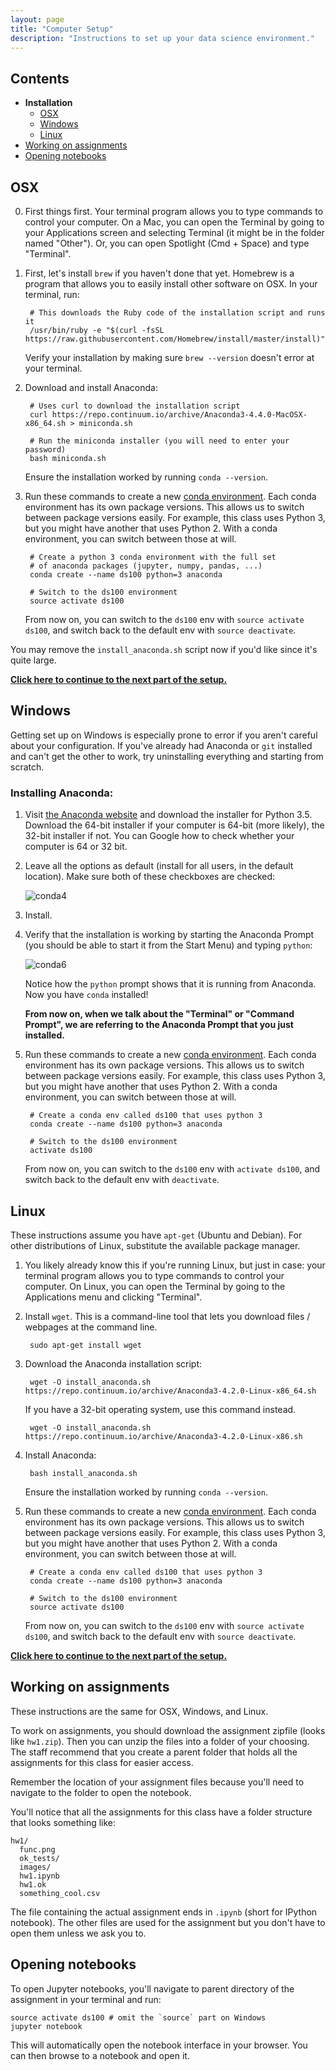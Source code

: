 ```yaml
---
layout: page
title: "Computer Setup"
description: "Instructions to set up your data science environment."
---
```



## Contents

- **Installation**
  - [OSX](#osx)
  - [Windows](#windows)
  - [Linux](#linux)
- [Working on assignments](#working-on-assignments)
- [Opening notebooks](#opening-notebooks)

## OSX

0. First things first. Your terminal program allows you to type commands to
   control your computer. On a Mac, you can open the Terminal by going to your
   Applications screen and selecting Terminal (it might be in the folder named
   "Other"). Or, you can open Spotlight (Cmd + Space) and type "Terminal".

1. First, let's install `brew` if you haven't done that yet. Homebrew is a
   program that allows you to easily install other software on OSX. In your
   terminal, run:

        # This downloads the Ruby code of the installation script and runs it
        /usr/bin/ruby -e "$(curl -fsSL https://raw.githubusercontent.com/Homebrew/install/master/install)"

   Verify your installation by making sure `brew --version` doesn't error at
   your terminal.


2. Download and install Anaconda:

        # Uses curl to download the installation script
        curl https://repo.continuum.io/archive/Anaconda3-4.4.0-MacOSX-x86_64.sh > miniconda.sh

        # Run the miniconda installer (you will need to enter your password)
        bash miniconda.sh

   Ensure the installation worked by running `conda --version`.

3. Run these commands to create a new [conda environment][env]. Each conda
   environment has its own package versions. This allows us to switch between
   package versions easily. For example, this class uses Python 3, but you
   might have another that uses Python 2. With a conda environment, you can
   switch between those at will.

        # Create a python 3 conda environment with the full set
        # of anaconda packages (jupyter, numpy, pandas, ...)
        conda create --name ds100 python=3 anaconda

        # Switch to the ds100 environment
        source activate ds100

   From now on, you can switch to the `ds100` env with `source activate ds100`,
   and switch back to the default env with `source deactivate`.


You may remove the `install_anaconda.sh` script now if you'd like since it's
quite large.

[**Click here to continue to the next part of the setup.**](#working-on-assignments)

## Windows

Getting set up on Windows is especially prone to error if you aren't careful
about your configuration. If you've already had Anaconda or `git` installed and
can't get the other to work, try uninstalling everything and starting from
scratch.

### Installing Anaconda:

1. Visit [the Anaconda website](https://www.continuum.io/downloads#windows) and
   download the installer for Python 3.5. Download the 64-bit installer if your
   computer is 64-bit (more likely), the 32-bit installer if not. You can
   Google how to check whether your computer is 64 or 32 bit.

2. Leave all the options as default (install for all users, in the default
   location). Make sure both of these checkboxes are checked:

   ![conda4](https://cloud.githubusercontent.com/assets/2468904/21345446/24440520-c655-11e6-9d3d-f56d32ed7029.PNG)

3. Install.

4. Verify that the installation is working by starting the Anaconda Prompt (you
   should be able to start it from the Start Menu) and typing `python`:

   ![conda6](https://cloud.githubusercontent.com/assets/2468904/21345449/24497f5a-c655-11e6-9181-d253e5c0d07c.PNG)

   Notice how the `python` prompt shows that it is running from Anaconda. Now
   you have `conda` installed!

   **From now on, when we talk about the "Terminal" or "Command Prompt", we are
   referring to the Anaconda Prompt that you just installed.**

5. Run these commands to create a new [conda environment][env]. Each conda
   environment has its own package versions. This allows us to switch between
   package versions easily. For example, this class uses Python 3, but you
   might have another that uses Python 2. With a conda environment, you can
   switch between those at will.

        # Create a conda env called ds100 that uses python 3
        conda create --name ds100 python=3 anaconda

        # Switch to the ds100 environment
        activate ds100


   From now on, you can switch to the `ds100` env with `activate ds100`,
   and switch back to the default env with `deactivate`.

## Linux

These instructions assume you have `apt-get` (Ubuntu and Debian).
For other distributions of Linux, substitute the available package manager.

1. You likely already know this if you're running Linux, but just in case: your
   terminal program allows you to type commands to control your computer. On
   Linux, you can open the Terminal by going to the Applications menu and
   clicking "Terminal".

2. Install `wget`. This is a command-line tool that lets you download
   files / webpages at the command line.

        sudo apt-get install wget

3. Download the Anaconda installation script:

        wget -O install_anaconda.sh https://repo.continuum.io/archive/Anaconda3-4.2.0-Linux-x86_64.sh

   If you have a 32-bit operating system, use this command instead.

        wget -O install_anaconda.sh https://repo.continuum.io/archive/Anaconda3-4.2.0-Linux-x86.sh

4. Install Anaconda:

        bash install_anaconda.sh

   Ensure the installation worked by running `conda --version`.

5. Run these commands to create a new [conda environment][env]. Each conda
   environment has its own package versions. This allows us to switch between
   package versions easily. For example, this class uses Python 3, but you
   might have another that uses Python 2. With a conda environment, you can
   switch between those at will.

        # Create a conda env called ds100 that uses python 3
        conda create --name ds100 python=3 anaconda

        # Switch to the ds100 environment
        source activate ds100

  
   From now on, you can switch to the `ds100` env with `source activate ds100`,
   and switch back to the default env with `source deactivate`.

[env]: http://conda.pydata.org/docs/using/envs.html

[**Click here to continue to the next part of the setup.**](#working-on-assignments)

## Working on assignments

These instructions are the same for OSX, Windows, and Linux.

To work on assignments, you should download the assignment zipfile (looks like
`hw1.zip`). Then you can unzip the files into a folder of your choosing. The
staff recommend that you create a parent folder that holds all the assignments
for this class for easier access.

Remember the location of your assignment files because you'll need to navigate
to the folder to open the notebook.

You'll notice that all the assignments for this class have a folder structure
that looks something like:

```
hw1/
  func.png
  ok_tests/
  images/
  hw1.ipynb
  hw1.ok
  something_cool.csv
```

The file containing the actual assignment ends in `.ipynb` (short for IPython
notebook). The other files are used for the assignment but you don't have to
open them unless we ask you to.

## Opening notebooks

To open Jupyter notebooks, you'll navigate to parent directory of the
assignment in your terminal and run:

    source activate ds100 # omit the `source` part on Windows
    jupyter notebook

This will automatically open the notebook interface in your browser. You can
then browse to a notebook and open it.

